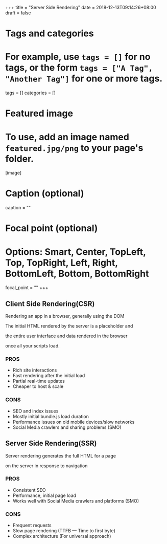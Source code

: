 +++
title = "Server Side Rendering"
date = 2018-12-13T09:14:26+08:00
draft = false

# Tags and categories
# For example, use `tags = []` for no tags, or the form `tags = ["A Tag", "Another Tag"]` for one or more tags.
tags = []
categories = []

# Featured image
# To use, add an image named `featured.jpg/png` to your page's folder. 
[image]
  # Caption (optional)
  caption = ""

  # Focal point (optional)
  # Options: Smart, Center, TopLeft, Top, TopRight, Left, Right, BottomLeft, Bottom, BottomRight
  focal_point = ""
+++


## Client Side Rendering(CSR)


Rendering an app in a browser, generally using the DOM

The initial HTML rendered by the server is a placeholder and 

the entire user interface and data rendered in the browser 

once all your scripts load.


### PROS

- Rich site interactions
- Fast rendering after the initial load
- Partial real-time updates
- Cheaper to host & scale

### CONS

- SEO and index issues
- Mostly initial bundle.js load duration
- Performance issues on old mobile devices/slow networks
- Social Media crawlers and sharing problems (SMO)

## Server Side Rendering(SSR)

Server rendering generates the full HTML for a page 

on the server in response to navigation


### PROS

- Consistent SEO
- Performance, initial page load
- Works well with Social Media crawlers and platforms (SMO)

### CONS

- Frequent requests
- Slow page rendering (TTFB — Time to first byte)
- Complex architecture (For universal approach)

